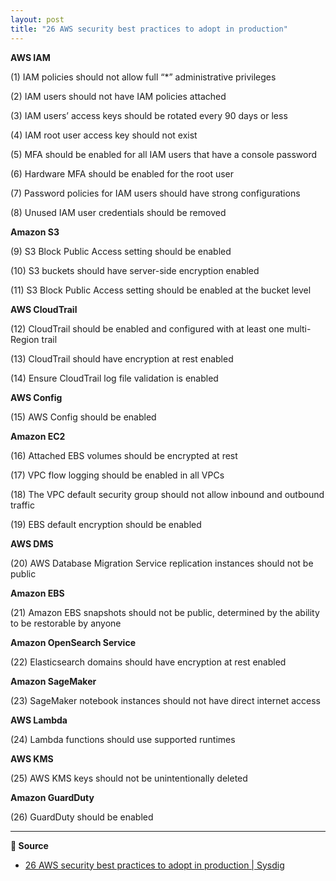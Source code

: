 ```yaml
---
layout: post
title: "26 AWS security best practices to adopt in production"
---
```



**AWS IAM**

(1) IAM policies should not allow full “*” administrative privileges

(2) IAM users should not have IAM policies attached

(3) IAM users’ access keys should be rotated every 90 days or less

(4) IAM root user access key should not exist

(5) MFA should be enabled for all IAM users that have a console password

(6) Hardware MFA should be enabled for the root user

(7) Password policies for IAM users should have strong configurations

(8) Unused IAM user credentials should be removed



**Amazon S3**

(9) S3 Block Public Access setting should be enabled

(10) S3 buckets should have server-side encryption enabled

(11) S3 Block Public Access setting should be enabled at the bucket level



**AWS CloudTrail**

(12) CloudTrail should be enabled and configured with at least one multi-Region trail

(13) CloudTrail should have encryption at rest enabled

(14) Ensure CloudTrail log file validation is enabled



**AWS Config**

(15) AWS Config should be enabled



**Amazon EC2**

(16) Attached EBS volumes should be encrypted at rest

(17) VPC flow logging should be enabled in all VPCs

(18) The VPC default security group should not allow inbound and outbound traffic

(19) EBS default encryption should be enabled



**AWS DMS**

(20) AWS Database Migration Service replication instances should not be public



**Amazon EBS**

(21) Amazon EBS snapshots should not be public, determined by the ability to be restorable by anyone



**Amazon OpenSearch Service**

(22) Elasticsearch domains should have encryption at rest enabled



**Amazon SageMaker**

(23) SageMaker notebook instances should not have direct internet access



**AWS Lambda**

(24) Lambda functions should use supported runtimes



**AWS KMS**

(25) AWS KMS keys should not be unintentionally deleted



**Amazon GuardDuty**

(26) GuardDuty should be enabled



---

**🔖 Source** 
- [26 AWS security best practices to adopt in production | Sysdig](https://sysdig.com/blog/26-aws-security-best-practices/)